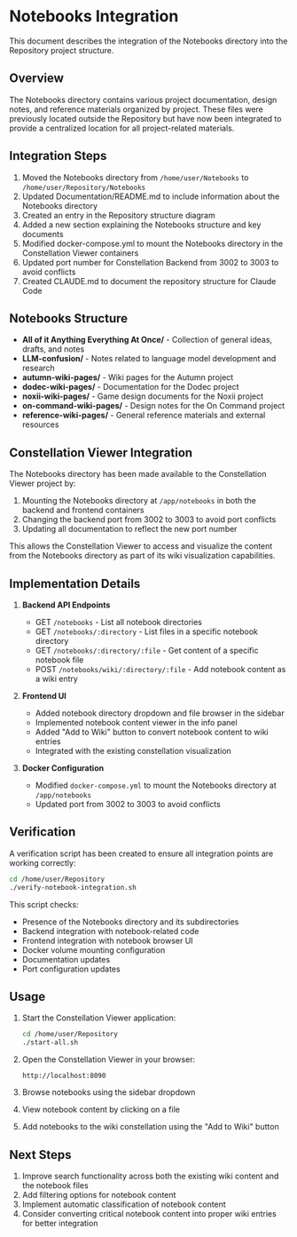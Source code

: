# Notebooks Integration

This document describes the integration of the Notebooks directory into the Repository project structure.

## Overview

The Notebooks directory contains various project documentation, design notes, and reference materials organized by project. These files were previously located outside the Repository but have now been integrated to provide a centralized location for all project-related materials.

## Integration Steps

1. Moved the Notebooks directory from `/home/user/Notebooks` to `/home/user/Repository/Notebooks`
2. Updated Documentation/README.md to include information about the Notebooks directory
3. Created an entry in the Repository structure diagram
4. Added a new section explaining the Notebooks structure and key documents
5. Modified docker-compose.yml to mount the Notebooks directory in the Constellation Viewer containers
6. Updated port number for Constellation Backend from 3002 to 3003 to avoid conflicts
7. Created CLAUDE.md to document the repository structure for Claude Code

## Notebooks Structure

- **All of it Anything Everything At Once/** - Collection of general ideas, drafts, and notes
- **LLM-confusion/** - Notes related to language model development and research
- **autumn-wiki-pages/** - Wiki pages for the Autumn project
- **dodec-wiki-pages/** - Documentation for the Dodec project
- **noxii-wiki-pages/** - Game design documents for the Noxii project
- **on-command-wiki-pages/** - Design notes for the On Command project
- **reference-wiki-pages/** - General reference materials and external resources

## Constellation Viewer Integration

The Notebooks directory has been made available to the Constellation Viewer project by:

1. Mounting the Notebooks directory at `/app/notebooks` in both the backend and frontend containers
2. Changing the backend port from 3002 to 3003 to avoid port conflicts
3. Updating all documentation to reflect the new port number

This allows the Constellation Viewer to access and visualize the content from the Notebooks directory as part of its wiki visualization capabilities.

## Implementation Details

1. **Backend API Endpoints**
   - GET `/notebooks` - List all notebook directories
   - GET `/notebooks/:directory` - List files in a specific notebook directory
   - GET `/notebooks/:directory/:file` - Get content of a specific notebook file
   - POST `/notebooks/wiki/:directory/:file` - Add notebook content as a wiki entry

2. **Frontend UI**
   - Added notebook directory dropdown and file browser in the sidebar
   - Implemented notebook content viewer in the info panel
   - Added "Add to Wiki" button to convert notebook content to wiki entries
   - Integrated with the existing constellation visualization

3. **Docker Configuration**
   - Modified `docker-compose.yml` to mount the Notebooks directory at `/app/notebooks`
   - Updated port from 3002 to 3003 to avoid conflicts

## Verification

A verification script has been created to ensure all integration points are working correctly:

```bash
cd /home/user/Repository
./verify-notebook-integration.sh
```

This script checks:
- Presence of the Notebooks directory and its subdirectories
- Backend integration with notebook-related code
- Frontend integration with notebook browser UI
- Docker volume mounting configuration
- Documentation updates
- Port configuration updates

## Usage

1. Start the Constellation Viewer application:
   ```bash
   cd /home/user/Repository
   ./start-all.sh
   ```

2. Open the Constellation Viewer in your browser:
   ```
   http://localhost:8090
   ```

3. Browse notebooks using the sidebar dropdown
4. View notebook content by clicking on a file
5. Add notebooks to the wiki constellation using the "Add to Wiki" button

## Next Steps

1. Improve search functionality across both the existing wiki content and the notebook files
2. Add filtering options for notebook content
3. Implement automatic classification of notebook content
4. Consider converting critical notebook content into proper wiki entries for better integration